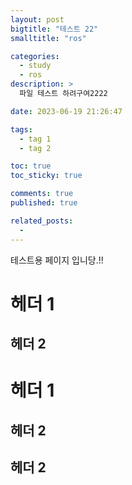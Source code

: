 ```yaml
---
layout: post
bigtitle: "테스트 22"
smalltitle: "ros"

categories:
  - study
  - ros
description: >
  파일 테스트 하려구여2222

date: 2023-06-19 21:26:47

tags:
  - tag 1
  - tag 2

toc: true
toc_sticky: true

comments: true
published: true

related_posts:
  -
---
```


테스트용 페이지 입니당.!!

# 헤더 1

## 헤더 2

# 헤더 1

## 헤더 2

## 헤더 2
